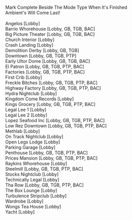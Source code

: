 Mark Complete Beside The Mode Type When It's Finished<br>
Ambient's Will Come Last!<br>
<br>
Angelos [Lobby]<br>
Barrio Whorehouse [Lobby, GB, TGB, BAC]<br>
Big Picture Theater [Lobby, GB, TGB, BAC]<br>
Church Interior [Lobby]<br>
Crash Landing [Lobby]<br>
Demolition Derby [Lobby, GB, TGB]<br>
Downtown [Lobby, GB, TGB, PTP]<br>
Early Ultor Dome [Lobby, GB, TGB, BAC]<br>
El Patron [Lobby, GB, TGB, PTP, BAC]<br>
Factories [Lobby, GB, TGB, PTP, BAC]<br>
First Crib [Lobby]<br>
Freckle Bitches [Lobby, GB, TGB, PTP, BAC]<br>
Highway Factory [Lobby, GB, TGB, PTP, BAC]<br>
Hydra Nightclub [Lobby]<br>
Kingdom Come Records [Lobby]<br>
Kings Grocery [Lobby, GB, TGB, PTP, BAC]<br>
Legal Lee 1 [Lobby]<br>
Legal Lee 2 [Lobby]<br>
Lopez Seafood Inc [Lobby, GB, TGB, PTP, BAC]<br>
Low Rez Downtown [Lobby, GB, TGB, PTP, BAC]<br>
Methlab [Lobby]<br>
On Track Nightclub [Lobby]<br>
Open Legs Lodge [Lobby]<br>
Parking Garage [Lobby]<br>
Penthouse [Lobby, GB, TGB, PTP, BAC]<br>
Prices Mansion [Lobby, GB, TGB, PTP, BAC]<br>
Raykins Whorehouse [Lobby]<br>
Steelmill [Lobby, GB, TGB, PTP, BAC]<br>
Stocks Nightclub [Lobby]<br>
Technically Legal [Lobby]<br>
Tha Row [Lobby, GB, TGB, PTP, BAC]<br>
The Box Lounge [Lobby]<br>
Turbulence Stripclub [Lobby]<br>
Wardrobe [Lobby]<br>
Wongs Tea House [Lobby]<br>
Yacht [Lobby]<br>
